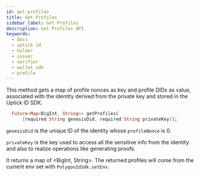 ```yaml
---
id: get-profiles
title: Get Profiles
sidebar_label: Get Profiles
description: Get Profiles API.
keywords:
  - docs
  - uptick id
  - holder
  - issuer
  - verifier
  - wallet sdk
  - profile
---
```


This method gets a map of profile nonces as key and profile DIDs as value, associated with the identity derived from the private key and stored in the Uptick ID SDK.

```dart
  Future<Map<BigInt, String>> getProfiles(
      {required String genesisDid, required String privateKey});
```

`genesisDid` is the unique ID of the identity whose `profileNonce` is 0.

`privateKey` is the key used to access all the sensitive info from the identity and also to realize operations like generating proofs.

It returns a map of <BigInt, String>. The returned profiles will come from the current env set with `PolygonIdSdk.setEnv`.
